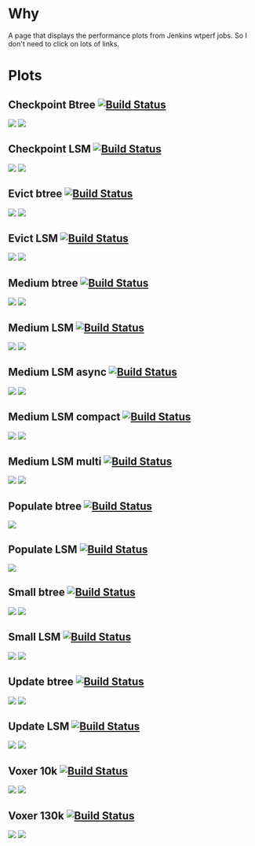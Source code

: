 # Why

A page that displays the performance plots from Jenkins wtperf jobs. So I don't need to click on lots of links.

# Plots

## Checkpoint Btree [![Build Status](http://mjc.homeunix.org:8180/buildStatus/icon?job=wiredtiger-perf-ckpt-btree)](http://mjc.homeunix.org:8180/job/wiredtiger-perf-ckpt-btree/)

[![](http://mjc.homeunix.org:8180/job/wiredtiger-perf-ckpt-btree/plot/getPlot?index=0&width=750&height=450)](http://mjc.homeunix.org:8180/job/wiredtiger-perf-ckpt-btree/plot)
[![](http://mjc.homeunix.org:8180/job/wiredtiger-perf-ckpt-btree/plot/getPlot?index=1&width=750&height=450)](http://mjc.homeunix.org:8180/job/wiredtiger-perf-ckpt-btree/plot)

## Checkpoint LSM [![Build Status](http://mjc.homeunix.org:8180/buildStatus/icon?job=wiredtiger-perf-ckpt-lsm)](http://mjc.homeunix.org:8180/job/wiredtiger-perf-ckpt-lsm/)

[![](http://mjc.homeunix.org:8180/job/wiredtiger-perf-ckpt-lsm/plot/getPlot?index=0&width=750&height=450)](http://mjc.homeunix.org:8180/job/wiredtiger-perf-ckpt-lsm/plot)
[![](http://mjc.homeunix.org:8180/job/wiredtiger-perf-ckpt-lsm/plot/getPlot?index=1&width=750&height=450)](http://mjc.homeunix.org:8180/job/wiredtiger-perf-ckpt-lsm/plot)

## Evict btree [![Build Status](http://mjc.homeunix.org:8180/buildStatus/icon?job=wiredtiger-perf-evict-btree)](http://mjc.homeunix.org:8180/job/wiredtiger-perf-evict-btree/)

[![](http://mjc.homeunix.org:8180/job/wiredtiger-perf-evict-btree/plot/getPlot?index=0&width=750&height=450)](http://mjc.homeunix.org:8180/job/wiredtiger-perf-evict-btree/plot)
[![](http://mjc.homeunix.org:8180/job/wiredtiger-perf-evict-btree/plot/getPlot?index=1&width=750&height=450)](http://mjc.homeunix.org:8180/job/wiredtiger-perf-evict-btree/plot)

## Evict LSM [![Build Status](http://mjc.homeunix.org:8180/buildStatus/icon?job=wiredtiger-perf-evict-lsm)](http://mjc.homeunix.org:8180/job/wiredtiger-perf-evict-lsm/)

[![](http://mjc.homeunix.org:8180/job/wiredtiger-perf-evict-lsm/plot/getPlot?index=0&width=750&height=450)](http://mjc.homeunix.org:8180/job/wiredtiger-perf-evict-lsm/plot)
[![](http://mjc.homeunix.org:8180/job/wiredtiger-perf-evict-lsm/plot/getPlot?index=1&width=750&height=450)](http://mjc.homeunix.org:8180/job/wiredtiger-perf-evict-lsm/plot)

## Medium btree [![Build Status](http://mjc.homeunix.org:8180/buildStatus/icon?job=wiredtiger-perf-med-btree)](http://mjc.homeunix.org:8180/job/wiredtiger-perf-med-btree/)

[![](http://mjc.homeunix.org:8180/job/wiredtiger-perf-med-btree/plot/getPlot?index=0&width=750&height=450)](http://mjc.homeunix.org:8180/job/wiredtiger-perf-med-btree/plot)
[![](http://mjc.homeunix.org:8180/job/wiredtiger-perf-med-btree/plot/getPlot?index=1&width=750&height=450)](http://mjc.homeunix.org:8180/job/wiredtiger-perf-med-btree/plot)

## Medium LSM [![Build Status](http://mjc.homeunix.org:8180/buildStatus/icon?job=wiredtiger-perf-med-lsm)](http://mjc.homeunix.org:8180/job/wiredtiger-perf-med-lsm/)

[![](http://mjc.homeunix.org:8180/job/wiredtiger-perf-med-lsm/plot/getPlot?index=0&width=750&height=450)](http://mjc.homeunix.org:8180/job/wiredtiger-perf-med-lsm/plot)
[![](http://mjc.homeunix.org:8180/job/wiredtiger-perf-med-lsm/plot/getPlot?index=1&width=750&height=450)](http://mjc.homeunix.org:8180/job/wiredtiger-perf-med-lsm/plot)

## Medium LSM async [![Build Status](http://mjc.homeunix.org:8180/buildStatus/icon?job=wiredtiger-perf-med-async-lsm)](http://mjc.homeunix.org:8180/job/wiredtiger-perf-med-async-lsm/)

[![](http://mjc.homeunix.org:8180/job/wiredtiger-perf-med-async-lsm/plot/getPlot?index=0&width=750&height=450)](http://mjc.homeunix.org:8180/job/wiredtiger-perf-med-async-lsm/plot)
[![](http://mjc.homeunix.org:8180/job/wiredtiger-perf-med-async-lsm/plot/getPlot?index=1&width=750&height=450)](http://mjc.homeunix.org:8180/job/wiredtiger-perf-med-async-lsm/plot)

## Medium LSM compact [![Build Status](http://mjc.homeunix.org:8180/buildStatus/icon?job=wiredtiger-perf-med-lsm-compact)](http://mjc.homeunix.org:8180/job/wiredtiger-perf-med-lsm-compact/)

[![](http://mjc.homeunix.org:8180/job/wiredtiger-perf-med-lsm-compact/plot/getPlot?index=0&width=750&height=450)](http://mjc.homeunix.org:8180/job/wiredtiger-perf-med-lsm-compact/plot)
[![](http://mjc.homeunix.org:8180/job/wiredtiger-perf-med-lsm-compact/plot/getPlot?index=1&width=750&height=450)](http://mjc.homeunix.org:8180/job/wiredtiger-perf-med-lsm-compact/plot)

## Medium LSM multi [![Build Status](http://mjc.homeunix.org:8180/buildStatus/icon?job=wiredtiger-perf-med-multi-lsm)](http://mjc.homeunix.org:8180/job/wiredtiger-perf-med-multi-lsm/)

[![](http://mjc.homeunix.org:8180/job/wiredtiger-perf-med-multi-lsm/plot/getPlot?index=0&width=750&height=450)](http://mjc.homeunix.org:8180/job/wiredtiger-perf-med-multi-lsm/plot)
[![](http://mjc.homeunix.org:8180/job/wiredtiger-perf-med-multi-lsm/plot/getPlot?index=1&width=750&height=450)](http://mjc.homeunix.org:8180/job/wiredtiger-perf-med-multi-lsm/plot)

## Populate btree [![Build Status](http://mjc.homeunix.org:8180/buildStatus/icon?job=wiredtiger-perf-populate-btree)](http://mjc.homeunix.org:8180/job/wiredtiger-perf-med-populate-btree/)

[![](http://mjc.homeunix.org:8180/job/wiredtiger-perf-populate-btree/plot/getPlot?index=0&width=750&height=450)](http://mjc.homeunix.org:8180/job/wiredtiger-perf-populate-btree/plot)

## Populate LSM [![Build Status](http://mjc.homeunix.org:8180/buildStatus/icon?job=wiredtiger-perf-populate-lsm)](http://mjc.homeunix.org:8180/job/wiredtiger-perf-populate-lsm/)

[![](http://mjc.homeunix.org:8180/job/wiredtiger-perf-populate-lsm/plot/getPlot?index=0&width=750&height=450)](http://mjc.homeunix.org:8180/job/wiredtiger-perf-populate-lsm/plot)

## Small btree [![Build Status](http://mjc.homeunix.org:8180/buildStatus/icon?job=wiredtiger-perf-small-btree)](http://mjc.homeunix.org:8180/job/wiredtiger-perf-small-btree/)

[![](http://mjc.homeunix.org:8180/job/wiredtiger-perf-small-btree/plot/getPlot?index=0&width=750&height=450)](http://mjc.homeunix.org:8180/job/wiredtiger-perf-small-btree/plot)
[![](http://mjc.homeunix.org:8180/job/wiredtiger-perf-small-btree/plot/getPlot?index=1&width=750&height=450)](http://mjc.homeunix.org:8180/job/wiredtiger-perf-small-btree/plot)

## Small LSM [![Build Status](http://mjc.homeunix.org:8180/buildStatus/icon?job=wiredtiger-perf-small-lsm)](http://mjc.homeunix.org:8180/job/wiredtiger-perf-small-lsm/)

[![](http://mjc.homeunix.org:8180/job/wiredtiger-perf-small-lsm/plot/getPlot?index=0&width=750&height=450)](http://mjc.homeunix.org:8180/job/wiredtiger-perf-small-lsm/plot)
[![](http://mjc.homeunix.org:8180/job/wiredtiger-perf-small-lsm/plot/getPlot?index=1&width=750&height=450)](http://mjc.homeunix.org:8180/job/wiredtiger-perf-small-lsm/plot)

## Update btree [![Build Status](http://mjc.homeunix.org:8180/buildStatus/icon?job=wiredtiger-perf-update-btree)](http://mjc.homeunix.org:8180/job/wiredtiger-perf-update-btree/)

[![](http://mjc.homeunix.org:8180/job/wiredtiger-perf-update-btree/plot/getPlot?index=0&width=750&height=450)](http://mjc.homeunix.org:8180/job/wiredtiger-perf-update-btree/plot)
[![](http://mjc.homeunix.org:8180/job/wiredtiger-perf-update-btree/plot/getPlot?index=1&width=750&height=450)](http://mjc.homeunix.org:8180/job/wiredtiger-perf-update-btree/plot)

## Update LSM [![Build Status](http://mjc.homeunix.org:8180/buildStatus/icon?job=wiredtiger-perf-update-lsm)](http://mjc.homeunix.org:8180/job/wiredtiger-perf-update-lsm/)

[![](http://mjc.homeunix.org:8180/job/wiredtiger-perf-update-lsm/plot/getPlot?index=0&width=750&height=450)](http://mjc.homeunix.org:8180/job/wiredtiger-perf-update-lsm/plot)
[![](http://mjc.homeunix.org:8180/job/wiredtiger-perf-update-lsm/plot/getPlot?index=1&width=750&height=450)](http://mjc.homeunix.org:8180/job/wiredtiger-perf-update-lsm/plot)

## Voxer 10k [![Build Status](http://mjc.homeunix.org:8180/buildStatus/icon?job=wiredtiger-perf-voxer-10k)](http://mjc.homeunix.org:8180/job/wiredtiger-perf-voxer-10k/)

[![](http://mjc.homeunix.org:8180/job/wiredtiger-perf-voxer-10k/plot/getPlot?index=0&width=750&height=450)](http://mjc.homeunix.org:8180/job/wiredtiger-perf-voxer-10k/plot)
[![](http://mjc.homeunix.org:8180/job/wiredtiger-perf-voxer-10k/plot/getPlot?index=1&width=750&height=450)](http://mjc.homeunix.org:8180/job/wiredtiger-perf-voxer-10k/plot)

## Voxer 130k [![Build Status](http://mjc.homeunix.org:8180/buildStatus/icon?job=wiredtiger-perf-voxer-130k)](http://mjc.homeunix.org:8180/job/wiredtiger-perf-voxer-130k/)

[![](http://mjc.homeunix.org:8180/job/wiredtiger-perf-voxer-130k/plot/getPlot?index=0&width=750&height=450)](http://mjc.homeunix.org:8180/job/wiredtiger-perf-voxer-130k/plot)
[![](http://mjc.homeunix.org:8180/job/wiredtiger-perf-voxer-130k/plot/getPlot?index=1&width=750&height=450)](http://mjc.homeunix.org:8180/job/wiredtiger-perf-voxer-130k/plot)
